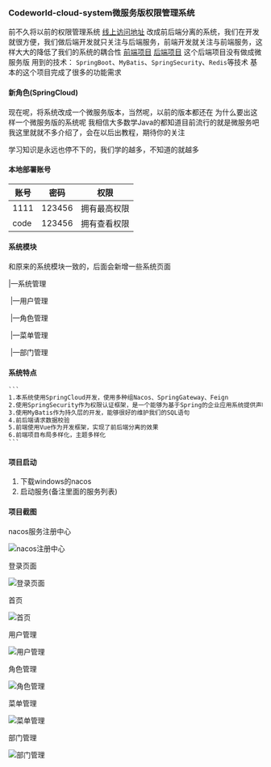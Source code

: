### Codeworld-cloud-system微服务版权限管理系统
前不久将以前的权限管理系统 [线上访问地址](http://123.57.64.9:8000/page/login.html)
改成前后端分离的系统，我们在开发就很方便，我们做后端开发就只关注与后端服务，前端开发就关注与前端服务，这样大大的降低了我们的系统的耦合性
[前端项目](https://github.com/javaenigneer/codeworld-vue-system)
[后端项目](https://github.com/javaenigneer/codeworld-api-system)
这个后端项目没有做成微服务版
用到的技术：
`SpringBoot`、`MyBatis`、`SpringSecurity`、`Redis`等技术
基本的这个项目完成了很多的功能需求

#### 新角色(SpringCloud)
现在呢，将系统改成一个微服务版本，当然呢，以前的版本都还在
为什么要出这样一个微服务版的系统呢
我相信大多数学Java的都知道目前流行的就是微服务吧
我这里就就不多介绍了，会在以后出教程，期待你的关注

学习知识是永远也停不下的，我们学的越多，不知道的就越多

#### 本地部署账号

| 账号 | 密码   | 权限         |
| ---- | ------ | ------------ |
| 1111 | 123456 | 拥有最高权限 |
| code | 123456 | 拥有查看权限 |

#### 系统模块

和原来的系统模块一致的，后面会新增一些系统页面

|—系统管理

​     |—用户管理

​     |—角色管理

​     |—菜单管理

​     |—部门管理

#### 系统特点

```tex
​```
1.本系统使用SpringCloud开发，使用多种组Nacos、SpringGateway、Feign
2.使用SpringSecurity作为权限认证框架，是一个能够为基于Spring的企业应用系统提供声明式的安全访问控制解决方案的安全框架，配合我们的SpringBoot开发更加方便
3.使用MyBatis作为持久层的开发，能够很好的维护我们的SQL语句
4.前后端请求数据校验
5.前端使用Vue作为开发框架，实现了前后端分离的效果
6.前端项目布局多样化，主题多样化
​```
```

#### 项目启动

1. 下载windows的nacos
2. 启动服务(备注里面的服务列表)

#### 项目截图

nacos服务注册中心

![nacos注册中心](https://codeworld-cloud-system-1300450814.cos.ap-chengdu.myqcloud.com/nacos.png)

登录页面

![登录页面](https://codeworld-cloud-system-1300450814.cos.ap-chengdu.myqcloud.com/login.png)

首页

![首页](https://codeworld-cloud-system-1300450814.cos.ap-chengdu.myqcloud.com/index.png)

用户管理

![用户管理](https://codeworld-cloud-system-1300450814.cos.ap-chengdu.myqcloud.com/user.png)

角色管理

![角色管理](https://codeworld-cloud-system-1300450814.cos.ap-chengdu.myqcloud.com/role.png)

菜单管理

![菜单管理](https://codeworld-cloud-system-1300450814.cos.ap-chengdu.myqcloud.com/menu.png)

部门管理

![部门管理](https://codeworld-cloud-system-1300450814.cos.ap-chengdu.myqcloud.com/dept.png)
